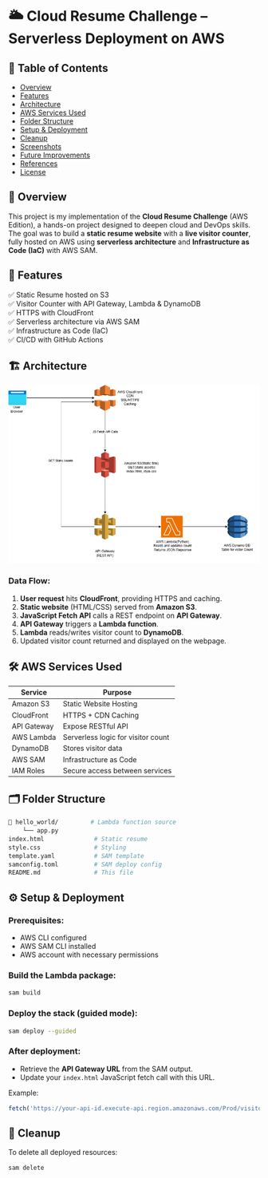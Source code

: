 
# 🌥️ Cloud Resume Challenge – Serverless Deployment on AWS

## 📁 Table of Contents

- [Overview](#overview)
- [Features](#features)
- [Architecture](#architecture)
- [AWS Services Used](#aws-services-used)
- [Folder Structure](#folder-structure)
- [Setup & Deployment](#setup--deployment)
- [Cleanup](#cleanup)
- [Screenshots](#screenshots)
- [Future Improvements](#future-improvements)
- [References](#references)
- [License](#license)

## 📖 Overview

This project is my implementation of the **Cloud Resume Challenge** (AWS Edition), a hands-on project designed to deepen cloud and DevOps skills. The goal was to build a **static resume website** with a **live visitor counter**, fully hosted on AWS using **serverless architecture** and **Infrastructure as Code (IaC)** with AWS SAM.

## 🚀 Features

✅ Static Resume hosted on S3  
✅ Visitor Counter with API Gateway, Lambda & DynamoDB  
✅ HTTPS with CloudFront  
✅ Serverless architecture via AWS SAM  
✅ Infrastructure as Code (IaC)  
✅ CI/CD with GitHub Actions  

## 🏗 Architecture

![Architecture Diagram](challenge.drawio.png)

### Data Flow:

1. **User request** hits **CloudFront**, providing HTTPS and caching.
2. **Static website** (HTML/CSS) served from **Amazon S3**.
3. **JavaScript Fetch API** calls a REST endpoint on **API Gateway**.
4. **API Gateway** triggers a **Lambda function**.
5. **Lambda** reads/writes visitor count to **DynamoDB**.
6. Updated visitor count returned and displayed on the webpage.

## 🛠️ AWS Services Used

| Service      | Purpose                               |
| ------------ | ------------------------------------- |
| Amazon S3    | Static Website Hosting                 |
| CloudFront   | HTTPS + CDN Caching                    |
| API Gateway  | Expose RESTful API                     |
| AWS Lambda   | Serverless logic for visitor count     |
| DynamoDB     | Stores visitor data                    |
| AWS SAM      | Infrastructure as Code                 |
| IAM Roles    | Secure access between services         |

## 🗂 Folder Structure

```bash
📁 hello_world/         # Lambda function source
    └── app.py
index.html              # Static resume
style.css               # Styling
template.yaml           # SAM template
samconfig.toml          # SAM deploy config
README.md               # This file
```

## ⚙️ Setup & Deployment

### Prerequisites:

- AWS CLI configured
- AWS SAM CLI installed
- AWS account with necessary permissions

### Build the Lambda package:

```bash
sam build
```

### Deploy the stack (guided mode):

```bash
sam deploy --guided
```

### After deployment:

- Retrieve the **API Gateway URL** from the SAM output.
- Update your `index.html` JavaScript fetch call with this URL.

Example:

```javascript
fetch('https://your-api-id.execute-api.region.amazonaws.com/Prod/visitor')
```

## 🧼 Cleanup

To delete all deployed resources:

```bash
sam delete
```

